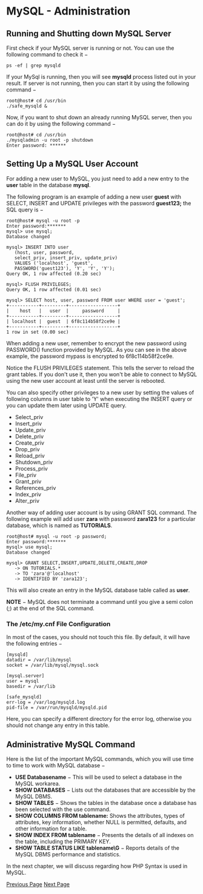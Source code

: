 # MySQL - Administration
## Running and Shutting down MySQL Server
First check if your MySQL server is running or not. You can use the following command to check it −

```
ps -ef | grep mysqld
```
If your MySql is running, then you will see **mysqld** process listed out in your result. If server is not running, then you can start it by using the following command −

```
root@host# cd /usr/bin
./safe_mysqld &
```
Now, if you want to shut down an already running MySQL server, then you can do it by using the following command −

```
root@host# cd /usr/bin
./mysqladmin -u root -p shutdown
Enter password: ******
```
## Setting Up a MySQL User Account
For adding a new user to MySQL, you just need to add a new entry to the **user** table in the database **mysql**.

The following program is an example of adding a new user **guest** with SELECT, INSERT and UPDATE privileges with the password **guest123;** the SQL query is −

```
root@host# mysql -u root -p
Enter password:*******
mysql> use mysql;
Database changed

mysql> INSERT INTO user 
   (host, user, password, 
   select_priv, insert_priv, update_priv) 
   VALUES ('localhost', 'guest', 
   PASSWORD('guest123'), 'Y', 'Y', 'Y');
Query OK, 1 row affected (0.20 sec)

mysql> FLUSH PRIVILEGES;
Query OK, 1 row affected (0.01 sec)

mysql> SELECT host, user, password FROM user WHERE user = 'guest';
+-----------+---------+------------------+
|    host   |   user  |     password     |    
+-----------+---------+------------------+
| localhost |  guest  | 6f8c114b58f2ce9e |
+-----------+---------+------------------+
1 row in set (0.00 sec)
```
When adding a new user, remember to encrypt the new password using PASSWORD() function provided by MySQL. As you can see in the above example, the password mypass is encrypted to 6f8c114b58f2ce9e.

Notice the FLUSH PRIVILEGES statement. This tells the server to reload the grant tables. If you don't use it, then you won't be able to connect to MySQL using the new user account at least until the server is rebooted.

You can also specify other privileges to a new user by setting the values of following columns in user table to 'Y' when executing the INSERT query or you can update them later using UPDATE query.

   * Select_priv
   * Insert_priv
   * Update_priv
   * Delete_priv
   * Create_priv
   * Drop_priv
   * Reload_priv
   * Shutdown_priv
   * Process_priv
   * File_priv
   * Grant_priv
   * References_priv
   * Index_priv
   * Alter_priv

Another way of adding user account is by using GRANT SQL command. The following example will add user **zara** with password **zara123** for a particular database, which is named as **TUTORIALS**.

```
root@host# mysql -u root -p password;
Enter password:*******
mysql> use mysql;
Database changed

mysql> GRANT SELECT,INSERT,UPDATE,DELETE,CREATE,DROP
   -> ON TUTORIALS.*
   -> TO 'zara'@'localhost'
   -> IDENTIFIED BY 'zara123';
```
This will also create an entry in the MySQL database table called as **user**.

**NOTE** − MySQL does not terminate a command until you give a semi colon (;) at the end of the SQL command.

### The /etc/my.cnf File Configuration
In most of the cases, you should not touch this file. By default, it will have the following entries −

```
[mysqld]
datadir = /var/lib/mysql
socket = /var/lib/mysql/mysql.sock

[mysql.server]
user = mysql
basedir = /var/lib

[safe_mysqld]
err-log = /var/log/mysqld.log
pid-file = /var/run/mysqld/mysqld.pid
```
Here, you can specify a different directory for the error log, otherwise you should not change any entry in this table.

## Administrative MySQL Command
Here is the list of the important MySQL commands, which you will use time to time to work with MySQL database −

   * **USE Databasename** − This will be used to select a database in the MySQL workarea.
   * **SHOW DATABASES** − Lists out the databases that are accessible by the MySQL DBMS.
   * **SHOW TABLES** − Shows the tables in the database once a database has been selected with the use command.
   * **SHOW COLUMNS FROM tablename:** Shows the attributes, types of attributes, key information, whether NULL is permitted, defaults, and other information for a table.
   * **SHOW INDEX FROM tablename** − Presents the details of all indexes on the table, including the PRIMARY KEY.
   * **SHOW TABLE STATUS LIKE tablename\G** − Reports details of the MySQL DBMS performance and statistics.

In the next chapter, we will discuss regarding how PHP Syntax is used in MySQL.


[Previous Page](../mysql/mysql-installation.md) [Next Page](../mysql/mysql-php-syntax.md) 
